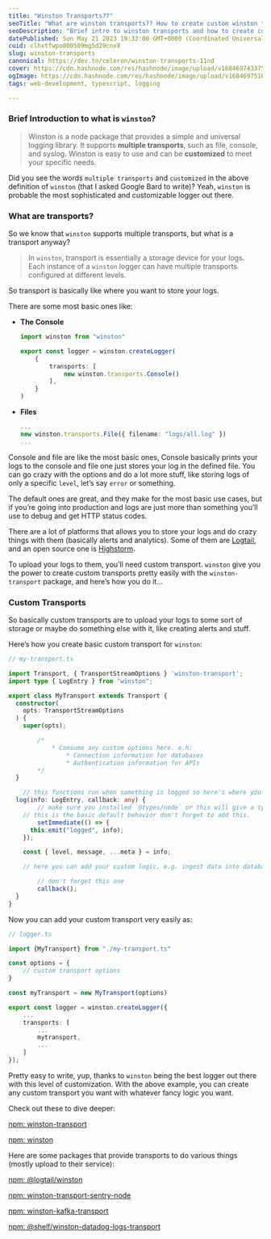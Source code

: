 ```yaml
---
title: "Winston Transports??"
seoTitle: "What are winston transports?? How to create custom winston transports?"
seoDescription: "Brief intro to winston transports and how to create custom ones."
datePublished: Sun May 21 2023 19:33:00 GMT+0000 (Coordinated Universal Time)
cuid: clhxtfwpo000509mg5d29cnx8
slug: winston-transports
canonical: https://dev.to/celeron/winston-transports-11nd
cover: https://cdn.hashnode.com/res/hashnode/image/upload/v1684697433754/7ba1c9d1-74f5-49f6-bc4a-851609bafdbc.png
ogImage: https://cdn.hashnode.com/res/hashnode/image/upload/v1684697516718/da864e5d-0df6-40c7-b4e6-c1cdbd47953e.png
tags: web-development, typescript, logging

---
```


### Brief Introduction to what is `winston`?

> Winston is a node package that provides a simple and universal logging library. It supports **multiple transports**, such as file, console, and syslog. Winston is easy to use and can be **customized** to meet your specific needs.

Did you see the words `multiple transports` and `customized` in the above definition of `winston` (that I asked Google Bard to write)? Yeah, `winston` is probable the most sophisticated and customizable logger out there.

### What are transports?

So we know that `winston` supports multiple transports, but what is a transport anyway?

> In `winston`, transport is essentially a storage device for your logs. Each instance of a `winston` logger can have multiple transports configured at different levels.

So transport is basically like where you want to store your logs.

There are some most basic ones like:

* **The Console**
    
    ```typescript
    import winston from "winston"
    
    export const logger = winston.createLogger(
    	{ 
    		transports: [
    			new winston.transports.Console()
    		],
    	}
    )
    ```
    
* **Files**
    
    ```typescript
    ...
    new winston.transports.File({ filename: "logs/all.log" })
    ...
    ```
    

Console and file are like the most basic ones, Console basically prints your logs to the console and file one just stores your log in the defined file. You can go crazy with the options and do a lot more stuff, like storing logs of only a specific `level`, let’s say `error` or something.

The default ones are great, and they make for the most basic use cases, but if you’re going into production and logs are just more than something you’ll use to debug and get HTTP status codes.

There are a lot of platforms that allows you to store your logs and do crazy things with them (basically alerts and analytics). Some of them are [Logtail](https://betterstack.com/logtail), and an open source one is [Highstorm](https://highstorm.app).

To upload your logs to them, you’ll need custom transport. `winston` give you the power to create custom transports pretty easily with the `winston-transport` package, and here’s how you do it…

### Custom Transports

So basically custom transports are to upload your logs to some sort of storage or maybe do something else with it, like creating alerts and stuff.

Here’s how you create basic custom transport for `winston`:

```typescript
// my-transport.ts

import Transport, { TransportStreamOptions } 'winston-transport';
import type { LogEntry } from "winston";

export class MyTransport extends Transport {
  constructor(
    opts: TransportStreamOptions
  ) {
    super(opts);

		/*
			* Consume any custom options here. e.h:
				* Connection information for databases
				* Authentication information for APIs
		*/
  }

	// this functions run when something is logged so here's where you can add you custom logic to do stuff when something is logged.
  log(info: LogEntry, callback: any) {
		// make sure you installed `@types/node` or this will give a typerror
    // this is the basic default behavior don't forget to add this.
		setImmediate(() => {
      this.emit("logged", info);
    });

    const { level, message, ...meta } = info;

    // here you can add your custom logic, e.g. ingest data into database etc.

		// don't forget this one
		callback();
  }
}
```

Now you can add your custom transport very easily as:

```typescript
// logger.ts

import {MyTransport} from "./my-transport.ts"

const options = {
	// custom transport options
}

const myTransport = new MyTransport(options)

export const logger = winston.createLogger({
	...
	transports: [
		...
		mytransport,
		...
	]
});
```

Pretty easy to write, yup, thanks to `winston` being the best logger out there with this level of customization. With the above example, you can create any custom transport you want with whatever fancy logic you want.

Check out these to dive deeper:

[npm: winston-transport](https://www.npmjs.com/package/winston-transport)

[npm: winston](https://www.npmjs.com/package/winston)

Here are some packages that provide transports to do various things (mostly upload to their service):

[npm: @logtail/winston](https://www.npmjs.com/package/@logtail/winston)

[npm: winston-transport-sentry-node](https://www.npmjs.com/package/winston-transport-sentry-node)

[npm: winston-kafka-transport](https://www.npmjs.com/package/winston-kafka-transport)

[npm: @shelf/winston-datadog-logs-transport](https://www.npmjs.com/package/@shelf/winston-datadog-logs-transport)
